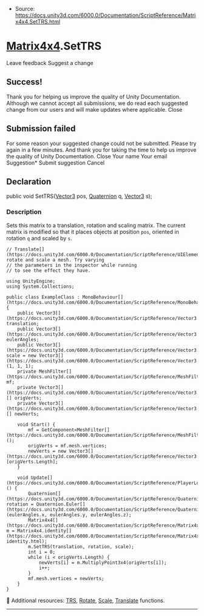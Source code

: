 * Source: https://docs.unity3d.com/6000.0/Documentation/ScriptReference/Matrix4x4.SetTRS.html

#  [Matrix4x4](https://docs.unity3d.com/6000.0/Documentation/ScriptReference/Matrix4x4.html).SetTRS
Leave feedback
Suggest a change
## Success!
Thank you for helping us improve the quality of Unity Documentation. Although we cannot accept all submissions, we do read each suggested change from our users and will make updates where applicable.
Close
## Submission failed
For some reason your suggested change could not be submitted. Please <a>try again</a> in a few minutes. And thank you for taking the time to help us improve the quality of Unity Documentation.
Close
Your name Your email Suggestion* Submit suggestion
Cancel
## Declaration
public void SetTRS([Vector3](https://docs.unity3d.com/6000.0/Documentation/ScriptReference/Vector3.html) pos, [Quaternion](https://docs.unity3d.com/6000.0/Documentation/ScriptReference/Quaternion.html) q, [Vector3](https://docs.unity3d.com/6000.0/Documentation/ScriptReference/Vector3.html) s); 
### Description
Sets this matrix to a translation, rotation and scaling matrix.
The current matrix is modified so that it places objects at position `pos`, oriented in rotation `q` and scaled by `s`.
```
// Translate[](https://docs.unity3d.com/6000.0/Documentation/ScriptReference/UIElements.Translate.html), rotate and scale a mesh. Try varying
// the parameters in the inspector while running
// to see the effect they have.  
  
using UnityEngine;
using System.Collections;  
  
public class ExampleClass : MonoBehaviour[](https://docs.unity3d.com/6000.0/Documentation/ScriptReference/MonoBehaviour.html) {
    public Vector3[](https://docs.unity3d.com/6000.0/Documentation/ScriptReference/Vector3.html) translation;
    public Vector3[](https://docs.unity3d.com/6000.0/Documentation/ScriptReference/Vector3.html) eulerAngles;
    public Vector3[](https://docs.unity3d.com/6000.0/Documentation/ScriptReference/Vector3.html) scale = new Vector3[](https://docs.unity3d.com/6000.0/Documentation/ScriptReference/Vector3.html)(1, 1, 1);
    private MeshFilter[](https://docs.unity3d.com/6000.0/Documentation/ScriptReference/MeshFilter.html) mf;
    private Vector3[](https://docs.unity3d.com/6000.0/Documentation/ScriptReference/Vector3.html)[] origVerts;
    private Vector3[](https://docs.unity3d.com/6000.0/Documentation/ScriptReference/Vector3.html)[] newVerts;  
  
    void Start() {
        mf = GetComponent<MeshFilter[](https://docs.unity3d.com/6000.0/Documentation/ScriptReference/MeshFilter.html)>();
        origVerts = mf.mesh.vertices;
        newVerts = new Vector3[](https://docs.unity3d.com/6000.0/Documentation/ScriptReference/Vector3.html)[origVerts.Length];
    }  
  
    void Update[](https://docs.unity3d.com/6000.0/Documentation/ScriptReference/PlayerLoop.Update.html)() {
        Quaternion[](https://docs.unity3d.com/6000.0/Documentation/ScriptReference/Quaternion.html) rotation = Quaternion.Euler[](https://docs.unity3d.com/6000.0/Documentation/ScriptReference/Quaternion.Euler.html)(eulerAngles.x, eulerAngles.y, eulerAngles.z);
        Matrix4x4[](https://docs.unity3d.com/6000.0/Documentation/ScriptReference/Matrix4x4.html) m = Matrix4x4.identity[](https://docs.unity3d.com/6000.0/Documentation/ScriptReference/Matrix4x4-identity.html);
        m.SetTRS(translation, rotation, scale);
        int i = 0;
        while (i < origVerts.Length) {
            newVerts[i] = m.MultiplyPoint3x4(origVerts[i]);
            i++;
        }
        mf.mesh.vertices = newVerts;
    }
}

```

Additional resources: [TRS](https://docs.unity3d.com/6000.0/Documentation/ScriptReference/Matrix4x4.TRS.html), [Rotate](https://docs.unity3d.com/6000.0/Documentation/ScriptReference/Matrix4x4.Rotate.html), [Scale](https://docs.unity3d.com/6000.0/Documentation/ScriptReference/Matrix4x4.Scale.html), [Translate](https://docs.unity3d.com/6000.0/Documentation/ScriptReference/Matrix4x4.Translate.html) functions.
* * *
